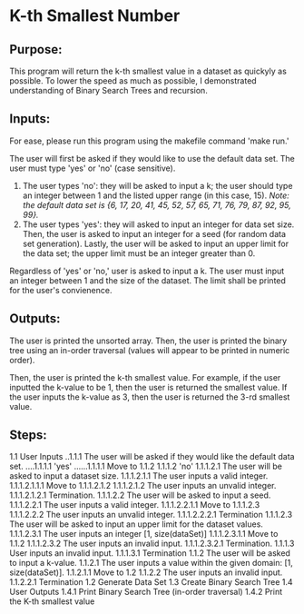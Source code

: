 # K-th Smallest Number

## Purpose:
This program will return the k-th smallest value in a dataset as quickyly as possible. To lower the speed as much as possible, I demonstrated understanding of Binary Search Trees and recursion.

## Inputs:
For ease, please run this program using the makefile command 'make run.'

The user will first be asked if they would like to use the default data set. The user must type 'yes' or 'no' (case sensitive).
1. The user types 'no': they will be asked to input a k; the user should type an integer between 1 and the listed upper range (in this case, 15). 
*Note: the default data set is {6, 17, 20, 41, 45, 52, 57, 65, 71, 76, 79, 87, 92, 95, 99}.*
2. The user types 'yes': they will asked to input an integer for data set size. Then, the user is asked to input an integer for a seed (for random data set generation). Lastly, the user will be asked to input an upper limit for the data set; the upper limit must be an integer greater than 0.

Regardless of 'yes' or 'no,' user is asked to input a k. The user must input an integer between 1 and the size of the dataset. The limit shall be printed for the user's convienence.

## Outputs:
The user is printed the unsorted array. Then, the user is printed the binary tree using an in-order traversal (values will appear to be printed in numeric order).

Then, the user is printed the k-th smallest value. For example, if the user inputted the k-value to be 1, then the user is returned the smallest value. If the user inputs the k-value as 3, then the user is returned the 3-rd smallest value.

## Steps:
1.1 User Inputs
..1.1.1 The user will be asked if they would like the default data set.
....1.1.1.1 'yes'
......1.1.1.1 Move to 1.1.2
    1.1.1.2 'no'
      1.1.1.2.1 The user will be asked to input a dataset size.
        1.1.1.2.1.1 The user inputs a valid integer.
          1.1.1.2.1.1.1 Move to 1.1.1.2.1.2
        1.1.1.2.1.2 The user inputs an unvalid integer.
          1.1.1.2.1.2.1 Termination.
      1.1.1.2.2 The user will be asked to input a seed.
        1.1.1.2.2.1 The user inputs a valid integer.
          1.1.1.2.2.1.1 Move to 1.1.1.2.3
        1.1.1.2.2.2 The user inputs an unvalid integer.
          1.1.1.2.2.2.1 Termination
      1.1.1.2.3 The user will be asked to input an upper limit for the dataset values.
        1.1.1.2.3.1 The user inputs an integer [1, size(dataSet)]
          1.1.1.2.3.1.1 Move to 1.1.2
        1.1.1.2.3.2 The user inputs an invalid input.
          1.1.1.2.3.2.1 Termination.
    1.1.1.3 User inputs an invalid input.
      1.1.1.3.1 Termination
  1.1.2 The user will be asked to input a k-value.
    1.1.2.1 The user inputs a value within the given domain: [1, size(dataSet)].
      1.1.2.1.1 Move to 1.2
    1.1.2.2 The user inputs an invalid input.
      1.1.2.2.1 Termination
1.2 Generate Data Set
1.3 Create Binary Search Tree
1.4 User Outputs
  1.4.1 Print Binary Search Tree (in-order traversal)
  1.4.2 Print the K-th smallest value
